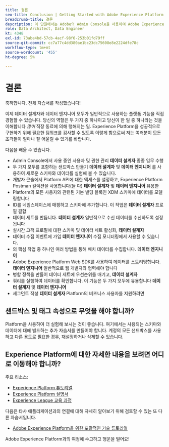 ```yaml
---
title: 결론
seo-title: Conclusion | Getting Started with Adobe Experience Platform for Data Architects and Data Engineers
breadcrumb-title: 결론
description: 이 단원에서는 Adobe의 Admin Console을 사용하여 Adobe Experience Platform 사용자 권한을 구성합니다.
role: Data Architect, Data Engineer
kt: 4348
exl-id: 73abe4bd-57cb-4acf-98f6-253b01fd79ff
source-git-commit: cc7a77c4dd380ae1bc23dc75608e8e2224dfe78c
workflow-type: tm+mt
source-wordcount: '455'
ht-degree: 5%

---
```


# 결론

<!--5min-->

축하합니다. 전체 자습서를 작성했습니다!

이제 데이터 설계자와 데이터 엔지니어 모두가 일반적으로 사용하는 플랫폼 기능을 직접 경험할 수 있습니다. 당신의 역할은 두 가지 중 하나이고 당신이 한 일 중 하나라는 것을 이해합니다 _많이_ 직장 동료에 의해 행해지는 일. Experience Platform을 성공적으로 구현하기 위해 필요한 팀워크를 감사할 수 있도록 이렇게 함으로써 저는 여러분이 모든 조각들이 얼마나 잘 어울릴 수 있기를 바랍니다.

다음을 배울 수 있습니다.

* Admin Console에서 사용 중인 사용자 및 권한 관리 **데이터 설계자** 종종 임무 수행
* 두 가지 모두를 포함하는 샌드박스 만들기 **데이터 설계자** 및 **데이터 엔지니어** 를 사용하여 새로운 스키마와 데이터를 실험해 볼 수 있습니다.
* 개발자 콘솔에서 Platform API에 대한 액세스를 설정하고, Experience Platform Postman 컬렉션을 사용합니다(둘 다) **데이터 설계자** 및 **데이터 엔지니어** 유용한
* Platform의 모든 사용자와 관련된 기본 빌딩 블록인 XDM 스키마에 데이터를 모델링합니다
* ID를 네임스페이스에 매핑하고 스키마에 추가합니다. 이 작업은 **데이터 설계자** 프로필 결합
* 데이터 세트를 만듭니다. **데이터 설계자** 일반적으로 수신 데이터를 수신하도록 설정됩니다
* 실시간 고객 프로필에 대한 스키마 및 데이터 세트 활성화, **데이터 설계자**
* 데이터 수집 이벤트에 가입 **데이터 엔지니어** 수집 모니터링에서 사용할 수 있습니다.
* 의 핵심 작업 중 하나인 여러 방법을 통해 배치 데이터를 수집합니다. **데이터 엔지니어**
* Adobe Experience Platform Web SDK를 사용하여 데이터를 스트리밍합니다. **데이터 엔지니어** 일반적으로 웹 개발자와 협력해야 합니다
* 병합 정책을 만들어 데이터 세트에 우선순위를 매기고, **데이터 설계자**
* 쿼리를 실행하여 데이터를 확인합니다. 이 기능은 두 가지 모두에 유용합니다 **데이터 설계자** 및 **데이터 엔지니어**
* 세그먼트 작성 **데이터 설계자** Platform의 비즈니스 사용자를 지원하려면



## 샌드박스 및 태그 속성으로 무엇을 해야 합니까?

Platform을 사용하여 더 실험해 보시는 것이 좋습니다. 여기에서는 사용되는 스키마와 데이터에 대해 빌드하는 추가 자습서를 만들어야 합니다. 계정의 모든 샌드박스를 사용하고 다른 용도로 필요한 경우, 재설정하거나 삭제할 수 있습니다.

## Experience Platform에 대한 자세한 내용을 보려면 어디로 이동해야 합니까?

주요 리소스:

* [Experience Platform 튜토리얼](https://experienceleague.adobe.com/docs/platform-learn/comprehensive-technical-tutorial/overview.html)
* [Experience Platform 설명서](https://experienceleague.adobe.com/docs/experience-platform/landing/home.html?lang=ko)
* [Experience League 교육 과정](https://experienceleague.adobe.com/#dashboard/learning)

다음은 타사 애플리케이션과의 연결에 대해 자세히 알아보기 위해 검토할 수 있는 또 다른 자습서입니다.

* [Adobe Experience Platform을 위한 포괄적인 기술 튜토리얼](https://experienceleague.adobe.com/docs/platform-learn/comprehensive-technical-tutorial-v21/overview.html)

Adobe Experience Platform과의 여정에 수고하고 행운을 빌어요!
